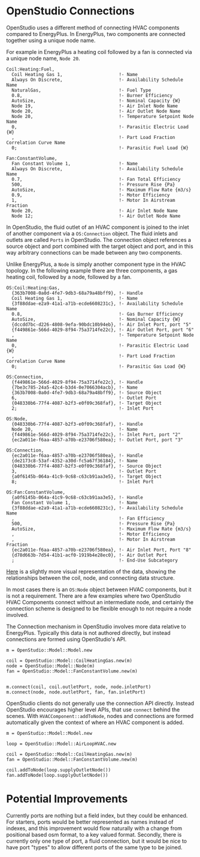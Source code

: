 # OpenStudio Connections

OpenStudio uses a different method of connecting HVAC components compared to EnergyPlus. In EnergyPlus, two components are connected together using a unique node name.

For example in EnergyPlus a heating coil followed by a fan is connected via a unique node name, ```Node 20```.

```
Coil:Heating:Fuel,
  Coil Heating Gas 1,                     !- Name
  Always On Discrete,                     !- Availability Schedule Name
  NaturalGas,                             !- Fuel Type
  0.8,                                    !- Burner Efficiency
  AutoSize,                               !- Nominal Capacity {W}
  Node 19,                                !- Air Inlet Node Name
  Node 20,                                !- Air Outlet Node Name
  Node 20,                                !- Temperature Setpoint Node Name
  0,                                      !- Parasitic Electric Load {W}
  ,                                       !- Part Load Fraction Correlation Curve Name
  0;                                      !- Parasitic Fuel Load {W}

Fan:ConstantVolume,
  Fan Constant Volume 1,                  !- Name
  Always On Discrete,                     !- Availability Schedule Name
  0.7,                                    !- Fan Total Efficiency
  500,                                    !- Pressure Rise {Pa}
  AutoSize,                               !- Maximum Flow Rate {m3/s}
  0.9,                                    !- Motor Efficiency
  1,                                      !- Motor In Airstream Fraction
  Node 20,                                !- Air Inlet Node Name
  Node 12;                                !- Air Outlet Node Name

```

In OpenStudio, the fluid outlet of an HVAC component is joined to the inlet of another component via a ```OS:Connection``` object. The fluid inlets and outlets are called ```Ports``` in OpenStudio. The connection object references a source object and port combined with the target object and port, and in this way arbitrary connections can be made between any two components.

Unlike EnergyPlus, a ```Node``` is simply another component type in the HVAC topology. In the following example there are three components, a gas heating coil, followed by a node, followed by a fan.

```
OS:Coil:Heating:Gas,
  {363b7008-0a0d-4fe7-9db3-68a79a48bff9}, !- Handle
  Coil Heating Gas 1,                     !- Name
  {3f88ddae-e2a9-41a1-a71b-ecde6608231c}, !- Availability Schedule Name
  0.8,                                    !- Gas Burner Efficiency
  AutoSize,                               !- Nominal Capacity {W}
  {dccdd7bc-d226-4808-9efa-90bdc10b94eb}, !- Air Inlet Port, port "5"
  {f449861e-566d-4029-8f94-75a3714fe22c}, !- Air Outlet Port, port "6"
  ,                                       !- Temperature Setpoint Node Name
  0,                                      !- Parasitic Electric Load {W}
  ,                                       !- Part Load Fraction Correlation Curve Name
  0;                                      !- Parasitic Gas Load {W}

OS:Connection,
  {f449861e-566d-4029-8f94-75a3714fe22c}, !- Handle
  {7be3c785-24a5-42c4-b3d4-0e7066304acb}, !- Name
  {363b7008-0a0d-4fe7-9db3-68a79a48bff9}, !- Source Object
  6,                                      !- Outlet Port
  {048330b6-77f4-4087-b2f3-e0f09c368faf}, !- Target Object
  2;                                      !- Inlet Port

OS:Node,
  {048330b6-77f4-4087-b2f3-e0f09c368faf}, !- Handle
  Node 20,                                !- Name
  {f449861e-566d-4029-8f94-75a3714fe22c}, !- Inlet Port, port "2"
  {ec2a011e-f6aa-4857-a70b-e23706f580ea}; !- Outlet Port, port "3"

OS:Connection,
  {ec2a011e-f6aa-4857-a70b-e23706f580ea}, !- Handle
  {de2173c8-53af-4352-a30d-fc5a67f36184}, !- Name
  {048330b6-77f4-4087-b2f3-e0f09c368faf}, !- Source Object
  3,                                      !- Outlet Port
  {a0f6145b-064a-41c9-9c68-c63cb91aa3e5}, !- Target Object
  8;                                      !- Inlet Port

OS:Fan:ConstantVolume,
  {a0f6145b-064a-41c9-9c68-c63cb91aa3e5}, !- Handle
  Fan Constant Volume 1,                  !- Name
  {3f88ddae-e2a9-41a1-a71b-ecde6608231c}, !- Availability Schedule Name
  ,                                       !- Fan Efficiency
  500,                                    !- Pressure Rise {Pa}
  AutoSize,                               !- Maximum Flow Rate {m3/s}
  ,                                       !- Motor Efficiency
  ,                                       !- Motor In Airstream Fraction
  {ec2a011e-f6aa-4857-a70b-e23706f580ea}, !- Air Inlet Port, Port "8"
  {d78d663b-7d54-41b1-acf0-1919b4e28ec0}, !- Air Outlet Port
  ;                                       !- End-Use Subcategory

```

[Here](https://docs.google.com/presentation/d/1NKT7YJzoWFk8EyH1c496dXnqCXlHgACy79H6ZF5zG3k/) is a slightly more visual representation of the data, showing the relationships between the coil, node, and connecting data structure. 

In most cases there is an ```OS:Node``` object between HVAC components, but it is not a requirement. There are a few examples where two OpenStudio HVAC Components connect without an intermediate node, and certainly the connection scheme is designed to be flexible enough to not require a node involved.

The Connection mechanism in OpenStudio involves more data relative to EnergyPlus. Typically this data is not authored directly, but instead connections are formed using OpenStudio's API.

```
m = OpenStudio::Model::Model.new

coil = OpenStudio::Model::CoilHeatingGas.new(m)
node = OpenStudio::Model::Node(m)
fan = OpenStudio::Model::FanConstantVolume.new(m)


m.connect(coil, coil.outletPort, node, node.inletPort)
m.connect(node, node.outletPort, fan, fan.inletPort)
```

OpenStudio clients do not generally use the connection API directly. Instead OpenStudio encourages higher level APIs, that use ```connect``` behind the scenes. With ```HVACComponent::addToNode```, nodes and connections are formed automatically given the context of where an HVAC component is added.

```
m = OpenStudio::Model::Model.new

loop = OpenStudio::Model::AirLoopHVAC.new

coil = OpenStudio::Model::CoilHeatingGas.new(m)
fan = OpenStudio::Model::FanConstantVolume.new(m)

coil.addToNode(loop.supplyOutletNode())
fan.addToNode(loop.supplyOutletNode())
```

# Potential Improvements

Currently ports are nothing but a field index, but they could be enhanced. For starters, ports would be better represented as names instead of indexes, and this improvement would flow naturally with a change from positional based osm format, to a key valued format. Secondly, there is currently only one type of port, a fluid connection, but it would be nice to have port "types" to allow different ports of the same type to be joined.